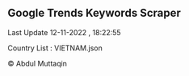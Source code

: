 

## Google Trends Keywords Scraper 
 
Last Update 12-11-2022 , 18:22:55

Country List :
VIETNAM.json



© Abdul Muttaqin 
